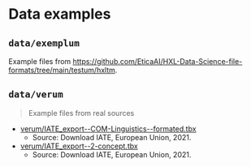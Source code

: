 # Data examples

## `data/exemplum`
Example files from <https://github.com/EticaAI/HXL-Data-Science-file-formats/tree/main/testum/hxltm>.

## `data/verum`

> Example files from real sources

- [verum/IATE_export--COM-Linguistics--formated.tbx](verum/IATE_export--COM-Linguistics--formated.tbx)
  - Source: Download IATE, European Union, 2021.
- [verum/IATE_export--2-concept.tbx](verum/IATE_export--2-concept.tbx)
  - Source: Download IATE, European Union, 2021.
